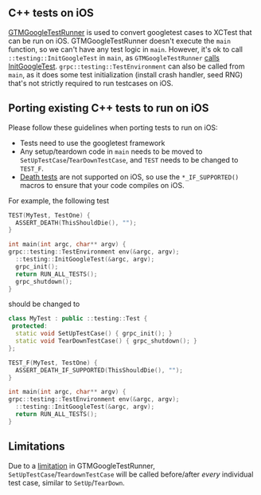 ## C++ tests on iOS

[GTMGoogleTestRunner](https://github.com/google/google-toolbox-for-mac/blob/master/UnitTesting/GTMGoogleTestRunner.mm) is used to convert googletest cases to XCTest that can be run on iOS. GTMGoogleTestRunner doesn't execute the `main` function, so we can't have any test logic in `main`.
However, it's ok to call `::testing::InitGoogleTest` in `main`, as `GTMGoogleTestRunner` [calls InitGoogleTest](https://github.com/google/google-toolbox-for-mac/blob/master/UnitTesting/GTMGoogleTestRunner.mm#L151).
`grpc::testing::TestEnvironment` can also be called from `main`, as it does some test initialization (install crash handler, seed RNG) that's not strictly required to run testcases on iOS.


## Porting existing C++ tests to run on iOS

Please follow these guidelines when porting tests to run on iOS:

- Tests need to use the googletest framework
- Any setup/teardown code in `main` needs to be moved to `SetUpTestCase`/`TearDownTestCase`, and `TEST` needs to be changed to `TEST_F`.
- [Death tests](https://github.com/google/googletest/blob/master/googletest/docs/advanced.md#death-tests) are not supported on iOS, so use the `*_IF_SUPPORTED()` macros to ensure that your code compiles on iOS.

For example, the following test
```c++
TEST(MyTest, TestOne) {
  ASSERT_DEATH(ThisShouldDie(), "");
}

int main(int argc, char** argv) {
grpc::testing::TestEnvironment env(&argc, argv);
  ::testing::InitGoogleTest(&argc, argv);
  grpc_init();
  return RUN_ALL_TESTS();
  grpc_shutdown();
}
```

should be changed to
```c++
class MyTest : public ::testing::Test {
 protected:
  static void SetUpTestCase() { grpc_init(); }
  static void TearDownTestCase() { grpc_shutdown(); }
};

TEST_F(MyTest, TestOne) {
  ASSERT_DEATH_IF_SUPPORTED(ThisShouldDie(), "");
}

int main(int argc, char** argv) {
grpc::testing::TestEnvironment env(&argc, argv);
  ::testing::InitGoogleTest(&argc, argv);
  return RUN_ALL_TESTS();
}
```

## Limitations

Due to a [limitation](https://github.com/google/google-toolbox-for-mac/blob/master/UnitTesting/GTMGoogleTestRunner.mm#L48-L56) in GTMGoogleTestRunner, `SetUpTestCase`/`TeardownTestCase` will be called before/after *every* individual test case, similar to `SetUp`/`TearDown`.
